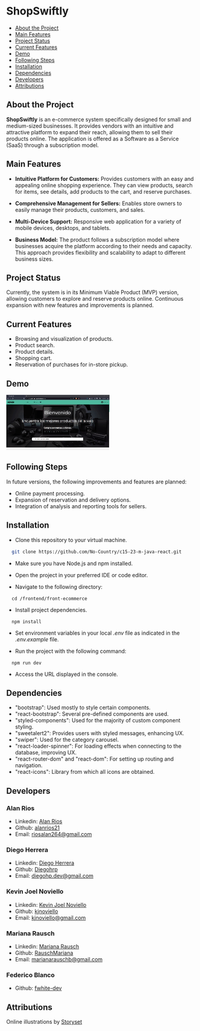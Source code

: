 # ShopSwiftly

- [About the Project](#about-the-project)
- [Main Features](#main-features)
- [Project Status](#project-status)
- [Current Features](#current-features)
- [Demo](#demo)
- [Following Steps](#following-steps)
- [Installation](#installation)
- [Dependencies](#dependencies)
- [Developers](#developers)
- [Attributions](#attributions)

## About the Project

**ShopSwiftly** is an e-commerce system specifically designed for small and medium-sized businesses. It provides vendors with an intuitive and attractive platform to expand their reach, allowing them to sell their products online. The application is offered as a Software as a Service (SaaS) through a subscription model.

## Main Features

- **Intuitive Platform for Customers:**
  Provides customers with an easy and appealing online shopping experience. They can view products, search for items, see details, add products to the cart, and reserve purchases.

- **Comprehensive Management for Sellers:**
  Enables store owners to easily manage their products, customers, and sales.

- **Multi-Device Support:**
  Responsive web application for a variety of mobile devices, desktops, and tablets.

- **Business Model:**
  The product follows a subscription model where businesses acquire the platform according to their needs and capacity. This approach provides flexibility and scalability to adapt to different business sizes.

## Project Status

Currently, the system is in its Minimum Viable Product (MVP) version, allowing customers to explore and reserve products online. Continuous expansion with new features and improvements is planned.

## Current Features

- Browsing and visualization of products.
- Product search.
- Product details.
- Shopping cart.
- Reservation of purchases for in-store pickup.

## Demo

![App Screenshot](/shop-swiftly-demo.gif)

## Following Steps

In future versions, the following improvements and features are planned:

- Online payment processing.
- Expansion of reservation and delivery options.
- Integration of analysis and reporting tools for sellers.

## Installation

- Clone this repository to your virtual machine.

```bash
  git clone https://github.com/No-Country/c15-23-m-java-react.git
```

- Make sure you have Node.js and npm installed.
- Open the project in your preferred IDE or code editor.

- Navigate to the following directory:

```
  cd /frontend/front-ecommerce
```

- Install project dependencies.

```
  npm install
```

- Set environment variables in your local _.env_ file as indicated in the _.env.example_ file.

- Run the project with the following command:

```
  npm run dev
```

- Access the URL displayed in the console.

## Dependencies

- "bootstrap": Used mostly to style certain components.
- "react-bootstrap": Several pre-defined components are used.
- "styled-components": Used for the majority of custom component styling.
- "sweetalert2": Provides users with styled messages, enhancing UX.
- "swiper": Used for the category carousel.
- "react-loader-spinner": For loading effects when connecting to the database, improving UX.
- "react-router-dom" and "react-dom": For setting up routing and navigation.
- "react-icons": Library from which all icons are obtained.

## Developers

### Alan Rios

- Linkedin: [Alan Rios](https://www.linkedin.com/in/alan-rios/)
- Github: [alanrios21](https://github.com/alanrios21)
- Email: [riosalan264@gmail.com](riosalan264@gmail.com)

### Diego Herrera

- Linkedin: [Diego Herrera](https://www.linkedin.com/in/diego-hp/)
- Github: [Diegohrp](https://github.com/Diegohrp)
- Email: [diegohp.dev@gmail.com](diegohp.dev@gmail.com)

### Kevin Joel Noviello

- Linkedin: [Kevin Joel Noviello](https://www.linkedin.com/in/kevinjoelnoviello/)
- Github: [kjnoviello](https://github.com/kjnoviello)
- Email: [kjnoviello@gmail.com](kjnoviello@gmail.com)

### Mariana Rausch

- Linkedin: [Mariana Rausch](https://www.linkedin.com/in/marianarausch/)
- Github: [RauschMariana](https://github.com/RauschMariana)
- Email: [marianarauschb@gmail.com](marianarauschb@gmail.com)

### Federico Blanco

- Github: [fwhite-dev](https://github.com/fwhite-dev)

## Attributions

Online illustrations by [Storyset](https://storyset.com/online")
